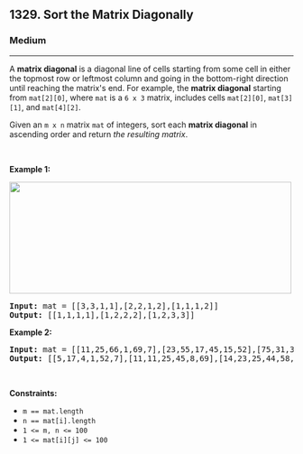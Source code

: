 <h2>1329. Sort the Matrix Diagonally</h2><h3>Medium</h3><hr><div><p>A <strong>matrix diagonal</strong> is a diagonal line of cells starting from some cell in either the topmost row or leftmost column and going in the bottom-right direction until reaching the matrix's end. For example, the <strong>matrix diagonal</strong> starting from <code>mat[2][0]</code>, where <code>mat</code> is a <code>6 x 3</code> matrix, includes cells <code>mat[2][0]</code>, <code>mat[3][1]</code>, and <code>mat[4][2]</code>.</p>

<p>Given an <code>m x n</code> matrix <code>mat</code> of integers, sort each <strong>matrix diagonal</strong> in ascending order and return <em>the resulting matrix</em>.</p>

<p>&nbsp;</p>
<p><strong>Example 1:</strong></p>
<img alt="" src="https://assets.leetcode.com/uploads/2020/01/21/1482_example_1_2.png" style="width: 500px; height: 198px;" naptha_cursor="text">
<pre><strong>Input:</strong> mat = [[3,3,1,1],[2,2,1,2],[1,1,1,2]]
<strong>Output:</strong> [[1,1,1,1],[1,2,2,2],[1,2,3,3]]
</pre>

<p><strong>Example 2:</strong></p>

<pre><strong>Input:</strong> mat = [[11,25,66,1,69,7],[23,55,17,45,15,52],[75,31,36,44,58,8],[22,27,33,25,68,4],[84,28,14,11,5,50]]
<strong>Output:</strong> [[5,17,4,1,52,7],[11,11,25,45,8,69],[14,23,25,44,58,15],[22,27,31,36,50,66],[84,28,75,33,55,68]]
</pre>

<p>&nbsp;</p>
<p><strong>Constraints:</strong></p>

<ul>
	<li><code>m == mat.length</code></li>
	<li><code>n == mat[i].length</code></li>
	<li><code>1 &lt;= m, n &lt;= 100</code></li>
	<li><code>1 &lt;= mat[i][j] &lt;= 100</code></li>
</ul>
</div>
